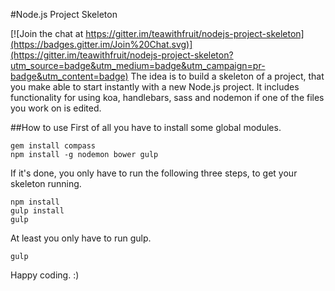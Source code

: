 #Node.js Project Skeleton

[![Join the chat at https://gitter.im/teawithfruit/nodejs-project-skeleton](https://badges.gitter.im/Join%20Chat.svg)](https://gitter.im/teawithfruit/nodejs-project-skeleton?utm_source=badge&utm_medium=badge&utm_campaign=pr-badge&utm_content=badge)
The idea is to build a skeleton of a project, that you make able to start instantly with a new Node.js project.
It includes functionality for using koa, handlebars, sass and nodemon if one of the files you work on is edited.

##How to use
First of all you have to install some global modules.

```
gem install compass
npm install -g nodemon bower gulp

```
If it's done, you only have to run the following three steps, to get your skeleton running.

```
npm install
gulp install
gulp

```
At least you only have to run gulp.

```
gulp

```

Happy coding. :)